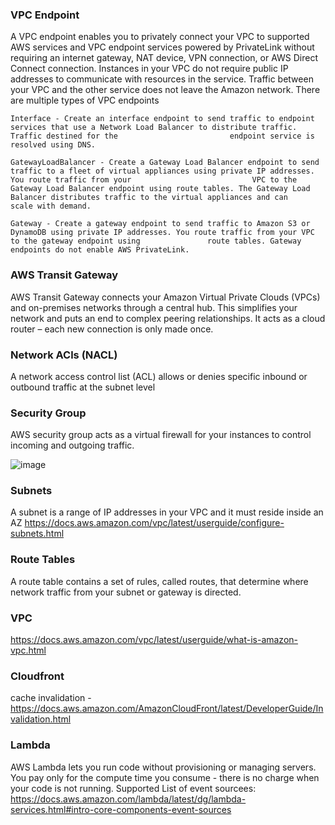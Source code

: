
### VPC Endpoint
A VPC endpoint enables you to privately connect your VPC to supported AWS services and VPC endpoint services powered by PrivateLink without requiring an internet gateway, NAT device, VPN connection, or AWS Direct Connect connection. Instances in your VPC do not require public IP addresses to communicate with resources in the service. Traffic between your VPC and the other service does not leave the Amazon network.
   There are multiple types of VPC endpoints
   
    Interface - Create an interface endpoint to send traffic to endpoint services that use a Network Load Balancer to distribute traffic. Traffic destined for the                         endpoint service is resolved using DNS.

    GatewayLoadBalancer - Create a Gateway Load Balancer endpoint to send traffic to a fleet of virtual appliances using private IP addresses. You route traffic from your                           VPC to the Gateway Load Balancer endpoint using route tables. The Gateway Load Balancer distributes traffic to the virtual appliances and can                             scale with demand.

    Gateway - Create a gateway endpoint to send traffic to Amazon S3 or DynamoDB using private IP addresses. You route traffic from your VPC to the gateway endpoint using               route tables. Gateway endpoints do not enable AWS PrivateLink.


### AWS Transit Gateway
AWS Transit Gateway connects your Amazon Virtual Private Clouds (VPCs) and on-premises networks through a central hub. This simplifies your network and puts an end to complex peering relationships. It acts as a cloud router – each new connection is only made once.

### Network ACls (NACL)
A network access control list (ACL) allows or denies specific inbound or outbound traffic at the subnet level

### Security Group
AWS security group acts as a virtual firewall for your instances to control incoming and outgoing traffic. 

![image](https://user-images.githubusercontent.com/40743779/188293838-b9371fbe-7c4e-4a7a-be50-2df0a72a466a.png)

### Subnets
A subnet is a range of IP addresses in your VPC and it must reside inside an AZ
https://docs.aws.amazon.com/vpc/latest/userguide/configure-subnets.html

### Route Tables
A route table contains a set of rules, called routes, that determine where network traffic from your subnet or gateway is directed.

### VPC
https://docs.aws.amazon.com/vpc/latest/userguide/what-is-amazon-vpc.html

### Cloudfront
cache invalidation - https://docs.aws.amazon.com/AmazonCloudFront/latest/DeveloperGuide/Invalidation.html

### Lambda 
AWS Lambda lets you run code without provisioning or managing servers. You pay only for the compute time you consume - there is no charge when your code is not running.
Supported List of event sourcees: https://docs.aws.amazon.com/lambda/latest/dg/lambda-services.html#intro-core-components-event-sources
